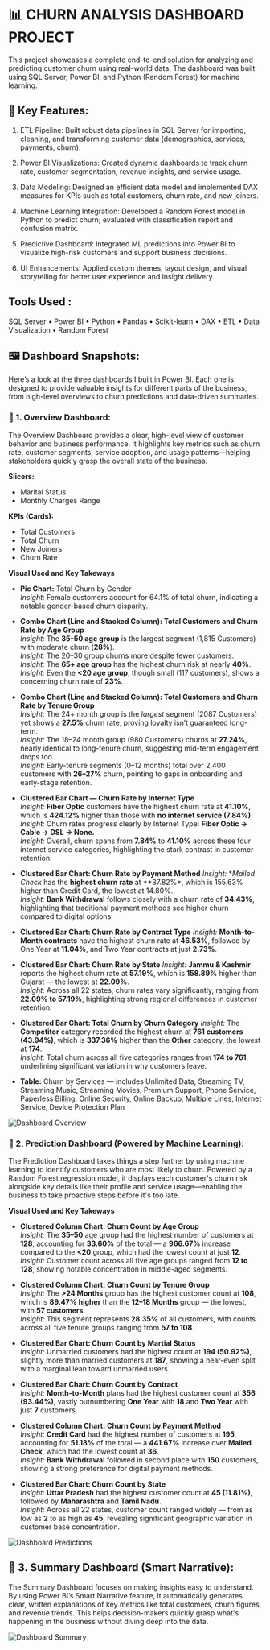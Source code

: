 
# 📊 CHURN ANALYSIS DASHBOARD PROJECT

This project showcases a complete end-to-end solution for analyzing and predicting customer churn using real-world data. 
The dashboard was built using SQL Server, Power BI, and Python (Random Forest) for machine learning.

## 🔧 Key Features:

1) ETL Pipeline: Built robust data pipelines in SQL Server for importing, cleaning, and transforming customer data (demographics, services, payments, churn).

2) Power BI Visualizations: Created dynamic dashboards to track churn rate, customer segmentation, revenue insights, and service usage.

3) Data Modeling: Designed an efficient data model and implemented DAX measures for KPIs such as total customers, churn rate, and new joiners.

4) Machine Learning Integration: Developed a Random Forest model in Python to predict churn; evaluated with classification report and confusion matrix.

5) Predictive Dashboard: Integrated ML predictions into Power BI to visualize high-risk customers and support business decisions.

6) UI Enhancements: Applied custom themes, layout design, and visual storytelling for better user experience and insight delivery.

## Tools Used :

SQL Server • Power BI • Python • Pandas • Scikit-learn • DAX • ETL • Data Visualization • Random Forest


## 🖼️ Dashboard Snapshots:

Here’s a look at the three dashboards I built in Power BI. Each one is designed to provide valuable insights for different parts of the business, from high-level overviews to churn predictions and data-driven summaries.

### 📍 1. Overview Dashboard:


The Overview Dashboard provides a clear, high-level view of customer behavior and business performance. It highlights key metrics such as churn rate, customer segments, service adoption, and usage patterns—helping stakeholders quickly grasp the overall state of the business.

**Slicers:**
- Marital Status
- Monthly Charges Range

**KPIs (Cards):**
- Total Customers
- Total Churn
- New Joiners
- Churn Rate

**Visual Used and Key Takeways**

- **Pie Chart:** Total Churn by Gender  
  *Insight:* Female customers account for 64.1% of total churn, indicating a notable gender-based churn disparity.
  
- **Combo Chart (Line and Stacked Column): Total Customers and Churn Rate by Age Group**  
  *Insight:* The **35–50 age group** is the largest segment (1,815 Customers) with moderate churn (**28%**).  
  *Insight:* The 20–30 group churns more despite fewer customers.  
  *Insight:* The **65+ age group** has the highest churn risk at nearly **40%**.  
  *Insight:* Even the **<20 age group**, though small (117 customers), shows a concerning churn rate of **23%**.

- **Combo Chart (Line and Stacked Column): Total Customers and Churn Rate by Tenure Group**  
  *Insight:* The 24+ month group is the *largest* segment (2087 Customers) yet shows a **27.5%** churn rate, proving loyalty isn’t guaranteed long-term.  
  *Insight:* The 18–24 month group (980 Customers) churns at **27.24%**, nearly identical to long-tenure churn, suggesting mid-term engagement drops too.  
  *Insight:* Early-tenure segments (0–12 months) total over 2,400 customers with **26–27%** churn, pointing to gaps in onboarding and early-stage retention.
  
- **Clustered Bar Chart — Churn Rate by Internet Type**  
  *Insight:* **Fiber Optic** customers have the highest churn rate at **41.10%**, which is **424.12%** higher than those with **no internet service (7.84%)**.  
  *Insight:* Churn rates progress clearly by Internet Type: **Fiber Optic → Cable → DSL → None.**  
  *Insight:* Overall, churn spans from **7.84%** to **41.10%** across these four internet service categories, highlighting the stark contrast in customer retention.

- **Clustered Bar Chart: Churn Rate by Payment Method**
  *Insight:* **Mailed Check* has the **highest churn rate** at **37.82%*, which is 155.63% higher than Credit Card, the lowest at 14.80%.  
  *Insight:* **Bank Withdrawal** follows closely with a churn rate of **34.43%**, highlighting that traditional payment methods see higher churn compared to digital options.
  
- **Clustered Bar Chart: Churn Rate by Contract Type**
   *Insight:* **Month-to-Month contracts** have the highest churn rate at **46.53%**, followed by One Year at **11.04%**, and Two Year contracts at just **2.73%**.  

- **Clustered Bar Chart: Churn Rate by State**
   *Insight:* **Jammu & Kashmir** reports the highest churn rate at **57.19%**, which is **158.89%** higher than Gujarat — the lowest at **22.09%**.  
   *Insight:* Across all 22 states, churn rates vary significantly, ranging from **22.09% to 57.19%**, highlighting strong regional differences in customer retention.

- **Clustered Bar Chart: Total Churn by Churn Category**
  *Insight:* The **Competitor** category recorded the highest churn at **761 customers (43.94%)**, which is **337.36%** higher than the **Other** category, the lowest at **174**.  
  *Insight:* Total churn across all five categories ranges from **174 to 761**, underlining significant variation in why customers leave.

- **Table:** Churn by Services — includes Unlimited Data, Streaming TV, Streaming Music, Streaming Movies, Premium Support, Phone Service, Paperless Billing, Online Security, Online Backup, Multiple Lines, Internet Service, Device Protection Plan

![Dashboard Overview](https://github.com/user-attachments/assets/f37516ec-4fa5-4331-a2f0-e17b8e498b1d)


### 📍 2. Prediction Dashboard (Powered by Machine Learning):


The Prediction Dashboard takes things a step further by using machine learning to identify customers who are most likely to churn. Powered by a Random Forest regression model, it displays each customer's churn risk alongside key details like their profile and service usage—enabling the business to take proactive steps before it's too late.

**Visual Used and Key Takeways**

- **Clustered Column Chart: Churn Count by Age Group**  
  *Insight:* The **35–50** age group had the highest number of customers at **128**, accounting for **33.60%** of the total — a **966.67%** increase compared to the **<20** group, which had the lowest count at just **12**.  
  *Insight:* Customer count across all five age groups ranged from **12 to 128**, showing notable concentration in middle-aged segments.
  
- **Clustered Column Chart: Churn Count by Tenure Group**  
  *Insight:* The **>24 Months** group has the highest customer count at **108**, which is **89.47% higher** than the **12–18 Months** group — the lowest, with **57 customers**.  
  *Insight:* This segment represents **28.35%** of all customers, with counts across all five tenure groups ranging from **57 to 108**.
  
- **Clustered Bar Chart: Churn Count by Martial Status**  
  *Insight:* Unmarried customers had the highest count at **194 (50.92%)**, slightly more than married customers at **187**, showing a near-even split with a marginal lean toward unmarried users.

- **Clustered Bar Chart: Churn Count by Contract**  
  *Insight:* **Month-to-Month** plans had the highest customer count at **356 (93.44%)**, vastly outnumbering **One Year** with **18** and **Two Year** with just **7** customers.  

 - **Clustered Column Chart: Churn Count by Payment Method**  
  *Insight:*  **Credit Card** had the highest number of customers at **195**, accounting for **51.18%** of the total — a **441.67%** increase over **Mailed Check**, which had the lowest count at **36**.  
  *Insight:*  **Bank Withdrawal** followed in second place with **150** customers, showing a strong preference for digital payment methods.
   
- **Clustered Bar Chart: Churn Count by State**  
  *Insight:* **Uttar Pradesh** had the highest customer count at **45 (11.81%)**, followed by **Maharashtra** and **Tamil Nadu**.  
  *Insight:* Across all 22 states, customer count ranged widely — from as low as **2** to as high as **45**, revealing significant geographic variation in customer base concentration.


![Dashboard Predictions](https://github.com/user-attachments/assets/cacbc646-04a2-4ca3-bcce-3a9b7877a4a7)


## 📍 3. Summary Dashboard (Smart Narrative):


The Summary Dashboard focuses on making insights easy to understand. By using Power BI’s Smart Narrative feature, it automatically generates clear, written explanations of key metrics like total customers, churn figures, and revenue trends. This helps decision-makers quickly grasp what's happening in the business without diving deep into the data.

![Dashboard Summary](https://github.com/user-attachments/assets/5a8bf1dc-07df-4cdb-acb4-5a457461e0fb)
